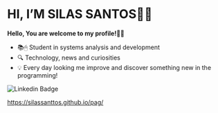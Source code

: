 
<h1>HI, I’M SILAS SANTOS👨‍💻</h1>

**Hello, You are welcome to my profile!👋🤓**

- 📚🖱 Student in systems analysis and development
- 🔍 Technology, news and curiosities
- 💡 Every day looking me improve and discover something new in the programming!


![Linkedin Badge](https://img.shields.io/badge/-LinkedIn-blue?style=flat-square&logo=Linkedin&logoColor=white&link=https://www.linkedin.com/in/silas-santos-188142181//)

https://silassanttos.github.io/pag/
<!---
silassanttos/silassanttos is a ✨ special ✨ repository because its `README.md` (this file) appears on your GitHub profile.
You can click the Preview link to take a look at your changes.
--->
